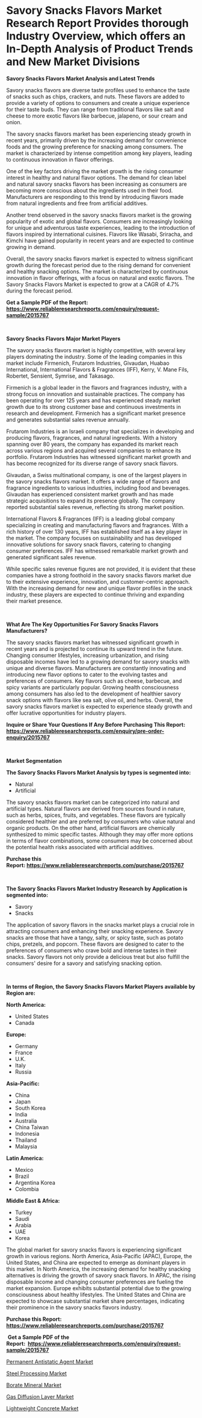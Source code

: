 <p><h1>Savory Snacks Flavors Market Research Report Provides thorough Industry Overview, which offers an In-Depth Analysis of Product Trends and New Market Divisions</h1></p><p><strong>Savory Snacks Flavors Market Analysis and Latest Trends</strong></p>
<p><p>Savory snacks flavors are diverse taste profiles used to enhance the taste of snacks such as chips, crackers, and nuts. These flavors are added to provide a variety of options to consumers and create a unique experience for their taste buds. They can range from traditional flavors like salt and cheese to more exotic flavors like barbecue, jalapeno, or sour cream and onion.</p><p>The savory snacks flavors market has been experiencing steady growth in recent years, primarily driven by the increasing demand for convenience foods and the growing preference for snacking among consumers. The market is characterized by intense competition among key players, leading to continuous innovation in flavor offerings.</p><p>One of the key factors driving the market growth is the rising consumer interest in healthy and natural flavor options. The demand for clean label and natural savory snacks flavors has been increasing as consumers are becoming more conscious about the ingredients used in their food. Manufacturers are responding to this trend by introducing flavors made from natural ingredients and free from artificial additives.</p><p>Another trend observed in the savory snacks flavors market is the growing popularity of exotic and global flavors. Consumers are increasingly looking for unique and adventurous taste experiences, leading to the introduction of flavors inspired by international cuisines. Flavors like Wasabi, Sriracha, and Kimchi have gained popularity in recent years and are expected to continue growing in demand.</p><p>Overall, the savory snacks flavors market is expected to witness significant growth during the forecast period due to the rising demand for convenient and healthy snacking options. The market is characterized by continuous innovation in flavor offerings, with a focus on natural and exotic flavors. The Savory Snacks Flavors Market is expected to grow at a CAGR of 4.7% during the forecast period.</p></p>
<p><strong>Get a Sample PDF of the Report:&nbsp; <a href="https://www.reliableresearchreports.com/enquiry/request-sample/2015767">https://www.reliableresearchreports.com/enquiry/request-sample/2015767</a></strong></p>
<p>&nbsp;</p>
<p><strong>Savory Snacks Flavors Major Market Players</strong></p>
<p><p>The savory snacks flavors market is highly competitive, with several key players dominating the industry. Some of the leading companies in this market include Firmenich, Frutarom Industries, Givaudan, Huabao International, International Flavors & Fragrances (IFF), Kerry, V. Mane Fils, Robertet, Sensient, Symrise, and Takasago.</p><p>Firmenich is a global leader in the flavors and fragrances industry, with a strong focus on innovation and sustainable practices. The company has been operating for over 125 years and has experienced steady market growth due to its strong customer base and continuous investments in research and development. Firmenich has a significant market presence and generates substantial sales revenue annually.</p><p>Frutarom Industries is an Israeli company that specializes in developing and producing flavors, fragrances, and natural ingredients. With a history spanning over 80 years, the company has expanded its market reach across various regions and acquired several companies to enhance its portfolio. Frutarom Industries has witnessed significant market growth and has become recognized for its diverse range of savory snack flavors.</p><p>Givaudan, a Swiss multinational company, is one of the largest players in the savory snacks flavors market. It offers a wide range of flavors and fragrance ingredients to various industries, including food and beverages. Givaudan has experienced consistent market growth and has made strategic acquisitions to expand its presence globally. The company reported substantial sales revenue, reflecting its strong market position.</p><p>International Flavors & Fragrances (IFF) is a leading global company specializing in creating and manufacturing flavors and fragrances. With a rich history of over 130 years, IFF has established itself as a key player in the market. The company focuses on sustainability and has developed innovative solutions for savory snack flavors, catering to changing consumer preferences. IFF has witnessed remarkable market growth and generated significant sales revenue.</p><p>While specific sales revenue figures are not provided, it is evident that these companies have a strong foothold in the savory snacks flavors market due to their extensive experience, innovation, and customer-centric approach. With the increasing demand for new and unique flavor profiles in the snack industry, these players are expected to continue thriving and expanding their market presence.</p></p>
<p>&nbsp;</p>
<p><strong>What Are The Key Opportunities For Savory Snacks Flavors Manufacturers?</strong></p>
<p><p>The savory snacks flavors market has witnessed significant growth in recent years and is projected to continue its upward trend in the future. Changing consumer lifestyles, increasing urbanization, and rising disposable incomes have led to a growing demand for savory snacks with unique and diverse flavors. Manufacturers are constantly innovating and introducing new flavor options to cater to the evolving tastes and preferences of consumers. Key flavors such as cheese, barbecue, and spicy variants are particularly popular. Growing health consciousness among consumers has also led to the development of healthier savory snack options with flavors like sea salt, olive oil, and herbs. Overall, the savory snacks flavors market is expected to experience steady growth and offer lucrative opportunities for industry players.</p></p>
<p><strong>Inquire or Share Your Questions If Any Before Purchasing This Report: <a href="https://www.reliableresearchreports.com/enquiry/pre-order-enquiry/2015767">https://www.reliableresearchreports.com/enquiry/pre-order-enquiry/2015767</a></strong></p>
<p>&nbsp;</p>
<p><strong>Market Segmentation</strong></p>
<p><strong>The Savory Snacks Flavors Market Analysis by types is segmented into:</strong></p>
<p><ul><li>Natural</li><li>Artificial</li></ul></p>
<p><p>The savory snacks flavors market can be categorized into natural and artificial types. Natural flavors are derived from sources found in nature, such as herbs, spices, fruits, and vegetables. These flavors are typically considered healthier and are preferred by consumers who value natural and organic products. On the other hand, artificial flavors are chemically synthesized to mimic specific tastes. Although they may offer more options in terms of flavor combinations, some consumers may be concerned about the potential health risks associated with artificial additives.</p></p>
<p><strong>Purchase this Report:&nbsp;<a href="https://www.reliableresearchreports.com/purchase/2015767">https://www.reliableresearchreports.com/purchase/2015767</a></strong></p>
<p>&nbsp;</p>
<p><strong>The Savory Snacks Flavors Market Industry Research by Application is segmented into:</strong></p>
<p><ul><li>Savory</li><li>Snacks</li></ul></p>
<p><p>The application of savory flavors in the snacks market plays a crucial role in attracting consumers and enhancing their snacking experience. Savory snacks are those that have a tangy, salty, or spicy taste, such as potato chips, pretzels, and popcorn. These flavors are designed to cater to the preferences of consumers who crave bold and intense tastes in their snacks. Savory flavors not only provide a delicious treat but also fulfill the consumers' desire for a savory and satisfying snacking option.</p></p>
<p>&nbsp;</p>
<p><strong>In terms of Region, the Savory Snacks Flavors Market Players available by Region are:</strong></p>
<p>
    <p> <strong> North America: </strong>
        <ul>
            <li>United States</li>
            <li>Canada</li>
        </ul>
        </p> 
    <p> <strong> Europe: </strong>
        <ul>
            <li>Germany</li>
            <li>France</li>
            <li>U.K.</li>
            <li>Italy</li>
            <li>Russia</li>
        </ul>
        </p> 
    <p> <strong> Asia-Pacific: </strong>
        <ul>
            <li>China</li>
            <li>Japan</li>
            <li>South Korea</li>
            <li>India</li>
            <li>Australia</li>
            <li>China Taiwan</li>
            <li>Indonesia</li>
            <li>Thailand</li>
            <li>Malaysia</li>
        </ul>
        </p> 
    <p> <strong> Latin America: </strong>
        <ul>
            <li>Mexico</li>
            <li>Brazil</li>
            <li>Argentina Korea</li>
            <li>Colombia</li>
        </ul>
        </p> 
    <p> <strong> Middle East & Africa: </strong>
        <ul>
            <li>Turkey</li>
            <li>Saudi</li>
            <li>Arabia</li>
            <li>UAE</li>
            <li>Korea</li>
        </ul>
    </p>
    </p>
<p><p>The global market for savory snacks flavors is experiencing significant growth in various regions. North America, Asia-Pacific (APAC), Europe, the United States, and China are expected to emerge as dominant players in this market. In North America, the increasing demand for healthy snacking alternatives is driving the growth of savory snack flavors. In APAC, the rising disposable income and changing consumer preferences are fueling the market expansion. Europe exhibits substantial potential due to the growing consciousness about healthy lifestyles. The United States and China are expected to showcase substantial market share percentages, indicating their prominence in the savory snacks flavors industry.</p></p>
<p><strong>Purchase this Report: <a href="https://www.reliableresearchreports.com/purchase/2015767">https://www.reliableresearchreports.com/purchase/2015767</a></strong></p>
<p>&nbsp;<strong>Get a Sample PDF of the Report:&nbsp;&nbsp;<a href="https://www.reliableresearchreports.com/enquiry/request-sample/2015767">https://www.reliableresearchreports.com/enquiry/request-sample/2015767</a></strong></p>
<p><strong></strong></p>
<p><p><a href="https://medium.com/@tammyfreeman2022/permanent-antistatic-agent-market-research-report-its-history-and-forecast-2023-to-2030-602a8f24325a">Permanent Antistatic Agent Market</a></p><p><a href="https://medium.com/@judithhoffman05/steel-processing-market-size-market-outlook-and-market-forecast-2023-to-2030-7bf28674b1bf">Steel Processing Market</a></p><p><a href="https://medium.com/@angelaarnold1941/borate-mineral-market-trends-forecast-and-competitive-analysis-to-2030-40057a1be362">Borate Mineral Market</a></p><p><a href="https://medium.com/@anndavis1924/gas-diffusion-layer-nbsp-market-focuses-on-market-share-size-and-projected-forecast-till-2030-2571972439c8">Gas Diffusion Layer Market</a></p><p><a href="https://medium.com/@kimberlymontgomery2004/lightweight-concrete-market-furnishes-information-on-market-share-market-trends-and-market-growth-914ca2700027">Lightweight Concrete Market</a></p></p>